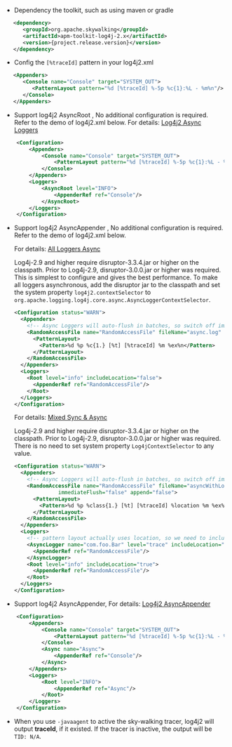* Dependency the toolkit, such as using maven or gradle
```xml
   <dependency>
      <groupId>org.apache.skywalking</groupId>
      <artifactId>apm-toolkit-log4j-2.x</artifactId>
      <version>{project.release.version}</version>
   </dependency>
```

* Config the `[%traceId]` pattern in your log4j2.xml
```xml
   <Appenders>
      <Console name="Console" target="SYSTEM_OUT">
         <PatternLayout pattern="%d [%traceId] %-5p %c{1}:%L - %m%n"/>
      </Console>
   </Appenders>
```

* Support log4j2 AsyncRoot , No additional configuration is required. Refer to the demo of log4j2.xml below. For details: [Log4j2 Async Loggers](https://logging.apache.org/log4j/2.x/manual/async.html)
```xml
    <Configuration>
        <Appenders>
            <Console name="Console" target="SYSTEM_OUT">
                <PatternLayout pattern="%d [%traceId] %-5p %c{1}:%L - %m%n"/>
            </Console>
        </Appenders>
        <Loggers>
            <AsyncRoot level="INFO">
                <AppenderRef ref="Console"/>
            </AsyncRoot>
        </Loggers>
    </Configuration>
```
* Support log4j2 AsyncAppender , No additional configuration is required. Refer to the demo of log4j2.xml below. 

    For details: [All Loggers Async](https://logging.apache.org/log4j/2.x/manual/async.html#AllAsync) 

    Log4j-2.9 and higher require disruptor-3.3.4.jar or higher on the classpath. Prior to Log4j-2.9, disruptor-3.0.0.jar or higher was required.
    This is simplest to configure and gives the best performance. To make all loggers asynchronous, add the disruptor jar to the classpath and 
    set the system property `log4j2.contextSelector` to `org.apache.logging.log4j.core.async.AsyncLoggerContextSelector`.
    ```xml
    <Configuration status="WARN">
      <Appenders>
        <!-- Async Loggers will auto-flush in batches, so switch off immediateFlush. -->
        <RandomAccessFile name="RandomAccessFile" fileName="async.log" immediateFlush="false" append="false">
          <PatternLayout>
            <Pattern>%d %p %c{1.} [%t] [%traceId] %m %ex%n</Pattern>
          </PatternLayout>
        </RandomAccessFile>
      </Appenders>
      <Loggers>
        <Root level="info" includeLocation="false">
          <AppenderRef ref="RandomAccessFile"/>
        </Root>
      </Loggers>
    </Configuration>
    ```
    For details: [Mixed Sync & Async](https://logging.apache.org/log4j/2.x/manual/async.html#MixedSync-Async)
    
    Log4j-2.9 and higher require disruptor-3.3.4.jar or higher on the classpath. Prior to Log4j-2.9, disruptor-3.0.0.jar or higher was required. 
    There is no need to set system property `Log4jContextSelector` to any value.
    
    ```xml
    <Configuration status="WARN">
      <Appenders>
        <!-- Async Loggers will auto-flush in batches, so switch off immediateFlush. -->
        <RandomAccessFile name="RandomAccessFile" fileName="asyncWithLocation.log"
                  immediateFlush="false" append="false">
          <PatternLayout>
            <Pattern>%d %p %class{1.} [%t] [%traceId] %location %m %ex%n</Pattern>
          </PatternLayout>
        </RandomAccessFile>
      </Appenders>
      <Loggers>
        <!-- pattern layout actually uses location, so we need to include it -->
        <AsyncLogger name="com.foo.Bar" level="trace" includeLocation="true">
          <AppenderRef ref="RandomAccessFile"/>
        </AsyncLogger>
        <Root level="info" includeLocation="true">
          <AppenderRef ref="RandomAccessFile"/>
        </Root>
      </Loggers>
    </Configuration>
    ```
* Support log4j2 AsyncAppender, For details: [Log4j2 AsyncAppender](https://logging.apache.org/log4j/2.x/manual/appenders.html)
```xml
    <Configuration>
        <Appenders>
            <Console name="Console" target="SYSTEM_OUT">
                <PatternLayout pattern="%d [%traceId] %-5p %c{1}:%L - %m%n"/>
            </Console>
            <Async name="Async">
                <AppenderRef ref="Console"/>
            </Async>
        </Appenders>
        <Loggers>
            <Root level="INFO">
                <AppenderRef ref="Async"/>
            </Root>
        </Loggers>
    </Configuration>
```
* When you use `-javaagent` to active the sky-walking tracer, log4j2 will output **traceId**, if it existed. If the tracer is inactive, the output will be `TID: N/A`.
